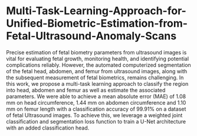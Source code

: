# Multi-Task-Learning-Approach-for-Unified-Biometric-Estimation-from-Fetal-Ultrasound-Anomaly-Scans



Precise estimation of fetal biometry parameters from ultrasound images is vital for evaluating fetal growth, monitoring health, and identifying potential complications reliably. However, the automated computerized segmentation of the fetal head, abdomen, and femur from ultrasound images, along with the subsequent measurement of fetal biometrics, remains challenging. In this work, we propose a multi-task learning approach to classify the region into head, abdomen and femur as well as estimate the associated parameters. We were able to achieve a mean absolute error (MAE) of 1.08 mm on head circumference, 1.44 mm on abdomen circumference and 1.10 mm on femur length with a classification accuracy of 99.91\% on a dataset of fetal Ultrasound images. To achieve this, we leverage a weighted joint classification and segmentation loss function to train a U-Net architecture with an added classification head. 
